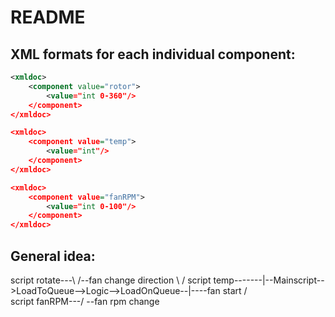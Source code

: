 # README

## XML formats for each individual component:
```xml
<xmldoc>
	<component value="rotor">
		<value="int 0-360"/>
	</component>
</xmldoc>

<xmldoc>
	<component value="temp">
		<value="int"/>
	</component>
</xmldoc>

<xmldoc>
	<component value="fanRPM">
		<value="int 0-100"/>
	</component>
</xmldoc>
```

## General idea:

script rotate---\                                                      /--fan change direction
                 \                                                    /
script temp-------|--Mainscript-->LoadToQueue-->Logic-->LoadOnQueue--|----fan start
                 /                                                    \
script fanRPM---/                                                      \--fan rpm change

